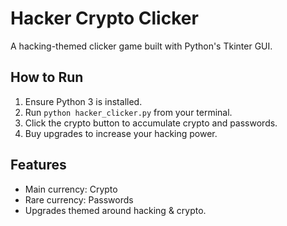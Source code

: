 # Hacker Crypto Clicker

A hacking-themed clicker game built with Python's Tkinter GUI.

## How to Run

1. Ensure Python 3 is installed.
2. Run `python hacker_clicker.py` from your terminal.
3. Click the crypto button to accumulate crypto and passwords.
4. Buy upgrades to increase your hacking power.

## Features

- Main currency: Crypto
- Rare currency: Passwords
- Upgrades themed around hacking & crypto.